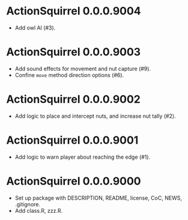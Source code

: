 # ActionSquirrel 0.0.0.9004

* Add owl AI (#3).

# ActionSquirrel 0.0.0.9003

* Add sound effects for movement and nut capture (#9).
* Confine `move` method direction options (#6).

# ActionSquirrel 0.0.0.9002

* Add logic to place and intercept nuts, and increase nut tally (#2).

# ActionSquirrel 0.0.0.9001

* Add logic to warn player about reaching the edge (#1).

# ActionSquirrel 0.0.0.9000

* Set up package with DESCRIPTION, README, license, CoC, NEWS, .gitignore.
* Add class.R, zzz.R.
